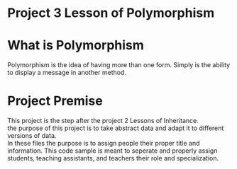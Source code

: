 # Project 3 Lesson of Polymorphism

# What is Polymorphism <br>
Polymorphism is the idea of having more than one form. Simply is the ability to display a message in another method.

# Project Premise
This project is the step after the project 2 Lessons of Inheritance. <br>
the purpose of this project is to take abstract data and adapt it to different versions of data. <br>
In these files the purpose is to assign people their proper title and information. This code sample is meant to seperate and properly assign students, teaching assistants, and teachers their role and specialization.
